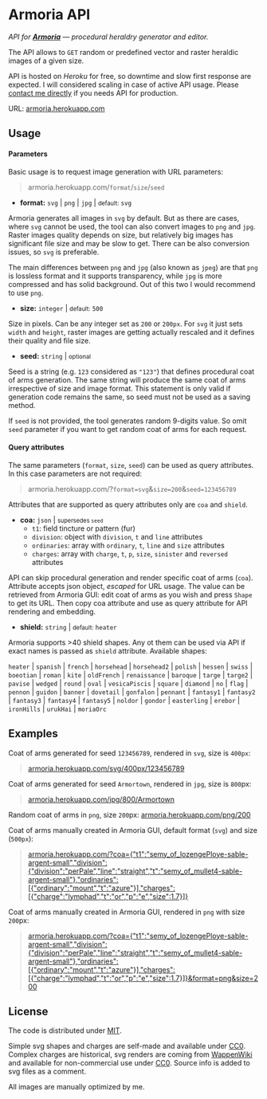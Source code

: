 # Armoria API

_API for **[Armoria](https://github.com/Azgaar/Armoria)** — procedural heraldry generator and editor._

The API allows to `GET` random or predefined vector and raster heraldic images of a given size.  

API is hosted on _Heroku_ for free, so downtime and slow first response are expected. I will considered scaling in case of active API usage. Please [contact me directly](mailto:maxganiev@yandex.com) if you needs API for production.

URL: [armoria.herokuapp.com](https://armoria.herokuapp.com)

## Usage

#### Parameters

Basic usage is to request image generation with URL parameters:

> armoria.herokuapp.com/`format`/`size`/`seed`

* **format:** `svg` | `png` | `jpg` | <small>default:</small> `svg`

Armoria generates all images in `svg` by default. But as there are cases, where `svg` cannot be used, the tool can also convert images to `png` and `jpg`. Raster images quality depends on size, but relatively big images has significant file size and may be slow to get. There can be also conversion issues, so `svg` is preferable.

The main differences between `png` and `jpg` (also known as `jpeg`) are that `png` is lossless format and it supports transparency, while `jpg` is more compressed and has solid background. Out of this two  I would recommend to use `png`.

* **size:** `integer` | <small>default:</small> `500`

Size in pixels. Can be any integer set as `200` or `200px`. For `svg` it just sets `width` and `height`, raster images are getting actually rescaled and it defines their quality and file size.

* **seed:** `string` | <small>optional</small>

Seed is a string (e.g. `123` considered as `"123"`) that defines procedural coat of arms generation. The same string will produce the same coat of arms irrespective of size and image format. This statement is only valid if generation code remains the same, so seed must not be used as a saving method.

If `seed` is not provided, the tool generates random 9-digits value. So omit `seed` parameter if you want to get random coat of arms for each request.

#### Query attributes

The same parameters (`format`, `size`, `seed`) can be used as query attributes. In this case parameters are not required:

> armoria.herokuapp.com/?`format=svg`&`size=200`&`seed=123456789`

Attributes that are supported as query attributes only are `coa` and `shield`.

* **coa:** `json` | <small>supersedes `seed`</small>
  * `t1`: field tincture or pattern (fur)
  * `division`: object with `division`, `t` and `line` attributes
  * `ordinaries`: array with `ordinary`, `t`, `line` and `size` attributes
  * `charges`: array with `charge`, `t`, `p`, `size`, `sinister` and `reversed` attributes

API can skip procedural generation and render specific coat of arms (`coa`). Attribute accepts json object, _escaped_ for URL usage. The value can be retrieved from Armoria GUI: edit coat of arms as you wish and press `Shape` to get its URL. Then copy coa attribute and use as query attribute for API rendering and embedding.

* **shield:** `string` | <small>default:</small> `heater`

Armoria supports >40 shield shapes. Any ot them can be used via API if exact names is passed as `shield` attribute. Available shapes: 

`heater` | `spanish` | `french` | `horsehead` | `horsehead2` | `polish` | `hessen` | `swiss` | `boeotian` | `roman` | `kite` | `oldFrench` | `renaissance` | `baroque` | `targe` | `targe2` | `pavise` | `wedged` | `round` | `oval` | `vesicaPiscis` | `square` | `diamond` | `no` | `flag` | `pennon` | `guidon` | `banner` | `dovetail` | `gonfalon` | `pennant` | `fantasy1` | `fantasy2` | `fantasy3` | `fantasy4` | `fantasy5` | `noldor` | `gondor` | `easterling` | `erebor` | `ironHills` | `urukHai` | `moriaOrc`


## Examples

Coat of arms generated for seed `123456789`, rendered in `svg`, size is `400px`:
> [armoria.herokuapp.com/svg/400px/123456789](http://armoria.herokuapp.com/svg/400px/123456789)

Coat of arms generated for seed `Armortown`, rendered in `jpg`, size is `800`px:
> [armoria.herokuapp.com/jpg/800/Armortown](http://armoria.herokuapp.com/jpg/800/Armortown)

Random coat of arms in `png`, size `200`px:
[armoria.herokuapp.com/png/200](http://armoria.herokuapp.com/png/200)

Coat of arms manually created in Armoria GUI, default format (`svg`) and size (`500px`):
> [armoria.herokuapp.com/?coa={"t1":"semy_of_lozengePloye-sable-argent-small","division":{"division":"perPale","line":"straight","t":"semy_of_mullet4-sable-argent-small"},"ordinaries":[{"ordinary":"mount","t":"azure"}],"charges":[{"charge":"lymphad","t":"or","p":"e","size":1.7}]}](http://armoria.herokuapp.com/?coa={"t1":"semy_of_lozengePloye-sable-argent-small","division":{"division":"perPale","line":"straight","t":"semy_of_mullet4-sable-argent-small"},"ordinaries":[{"ordinary":"mount","t":"azure"}],"charges":[{"charge":"lymphad","t":"or","p":"e","size":1.7}]})

Coat of arms manually created in Armoria GUI, rendered in `png` with size `200`px:
> [armoria.herokuapp.com/?coa={"t1":"semy_of_lozengePloye-sable-argent-small","division":{"division":"perPale","line":"straight","t":"semy_of_mullet4-sable-argent-small"},"ordinaries":[{"ordinary":"mount","t":"azure"}],"charges":[{"charge":"lymphad","t":"or","p":"e","size":1.7}]}&format=png&size=200](http://armoria.herokuapp.com/?coa={"t1":"semy_of_lozengePloye-sable-argent-small","division":{"division":"perPale","line":"straight","t":"semy_of_mullet4-sable-argent-small"},"ordinaries":[{"ordinary":"mount","t":"azure"}],"charges":[{"charge":"lymphad","t":"or","p":"e","size":1.7}]}&format=png&size=200)

## License

The code is distributed under [MIT](https://opensource.org/licenses/MIT).

Simple svg shapes and charges are self-made and available under [CC0](https://creativecommons.org/share-your-work/public-domain/cc0/). Complex charges are historical, svg renders are coming from [WappenWiki](http://wappenwiki.org) and available for non-commercial use under [CC0](https://creativecommons.org/licenses/by-nc/3.0/). Source info is added to svg files as a comment.

All images are manually optimized by me.